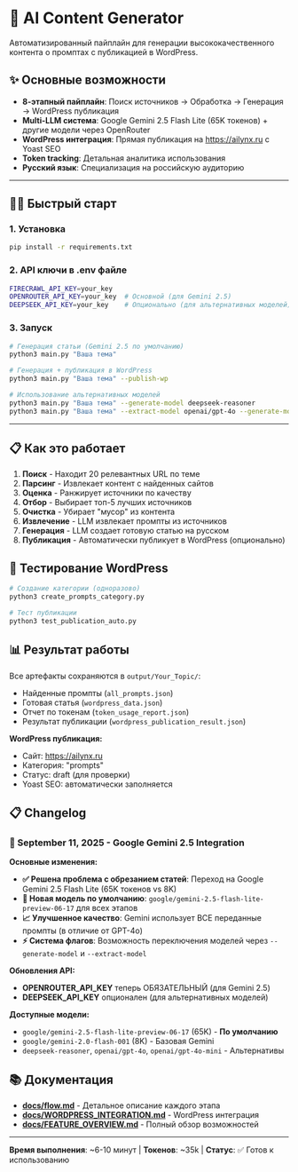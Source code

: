 # 🤖 AI Content Generator

Автоматизированный пайплайн для генерации высококачественного контента о промптах с публикацией в WordPress.

## ✨ Основные возможности

- **8-этапный пайплайн**: Поиск источников → Обработка → Генерация → WordPress публикация
- **Multi-LLM система**: Google Gemini 2.5 Flash Lite (65K токенов) + другие модели через OpenRouter  
- **WordPress интеграция**: Прямая публикация на https://ailynx.ru с Yoast SEO
- **Token tracking**: Детальная аналитика использования
- **Русский язык**: Специализация на российскую аудиторию

---

## 🏃‍♂️ Быстрый старт

### 1. Установка
```bash
pip install -r requirements.txt
```

### 2. API ключи в .env файле
```bash
FIRECRAWL_API_KEY=your_key
OPENROUTER_API_KEY=your_key  # Основной (для Gemini 2.5)
DEEPSEEK_API_KEY=your_key    # Опционально (для альтернативных моделей)
```

### 3. Запуск
```bash
# Генерация статьи (Gemini 2.5 по умолчанию)
python3 main.py "Ваша тема"

# Генерация + публикация в WordPress  
python3 main.py "Ваша тема" --publish-wp

# Использование альтернативных моделей
python3 main.py "Ваша тема" --generate-model deepseek-reasoner
python3 main.py "Ваша тема" --extract-model openai/gpt-4o --generate-model google/gemini-2.0-flash-001
```

---

## 📋 Как это работает

1. **Поиск** - Находит 20 релевантных URL по теме
2. **Парсинг** - Извлекает контент с найденных сайтов  
3. **Оценка** - Ранжирует источники по качеству
4. **Отбор** - Выбирает топ-5 лучших источников
5. **Очистка** - Убирает "мусор" из контента
6. **Извлечение** - LLM извлекает промпты из источников
7. **Генерация** - LLM создает готовую статью на русском
8. **Публикация** - Автоматически публикует в WordPress (опционально)

## 🧪 Тестирование WordPress

```bash
# Создание категории (одноразово)
python3 create_prompts_category.py

# Тест публикации
python3 test_publication_auto.py
```

## 📊 Результат работы

Все артефакты сохраняются в `output/Your_Topic/`:
- Найденные промпты (`all_prompts.json`)
- Готовая статья (`wordpress_data.json`) 
- Отчет по токенам (`token_usage_report.json`)
- Результат публикации (`wordpress_publication_result.json`)

**WordPress публикация:**
- Сайт: https://ailynx.ru
- Категория: "prompts" 
- Статус: draft (для проверки)
- Yoast SEO: автоматически заполняется

## 📋 Changelog

### 🎉 September 11, 2025 - Google Gemini 2.5 Integration

**Основные изменения:**
- **✅ Решена проблема с обрезанием статей**: Переход на Google Gemini 2.5 Flash Lite (65K токенов vs 8K)
- **🚀 Новая модель по умолчанию**: `google/gemini-2.5-flash-lite-preview-06-17` для всех этапов
- **📈 Улучшенное качество**: Gemini использует ВСЕ переданные промпты (в отличие от GPT-4o)
- **⚡ Система флагов**: Возможность переключения моделей через `--generate-model` и `--extract-model`

**Обновления API:**
- **OPENROUTER_API_KEY** теперь ОБЯЗАТЕЛЬНЫЙ (для Gemini 2.5)
- **DEEPSEEK_API_KEY** опционален (для альтернативных моделей)

**Доступные модели:**
- `google/gemini-2.5-flash-lite-preview-06-17` (65K) - **По умолчанию**
- `google/gemini-2.0-flash-001` (8K) - Базовая Gemini
- `deepseek-reasoner`, `openai/gpt-4o`, `openai/gpt-4o-mini` - Альтернативы

## 📚 Документация

- **[docs/flow.md](docs/flow.md)** - Детальное описание каждого этапа
- **[docs/WORDPRESS_INTEGRATION.md](docs/WORDPRESS_INTEGRATION.md)** - WordPress интеграция
- **[docs/FEATURE_OVERVIEW.md](docs/FEATURE_OVERVIEW.md)** - Полный обзор возможностей

---

**Время выполнения**: ~6-10 минут | **Токенов**: ~35k | **Статус**: ✅ Готов к использованию